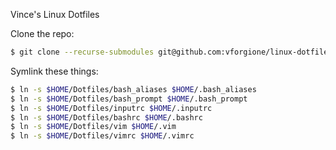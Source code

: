 Vince's Linux Dotfiles

Clone the repo:

```bash
$ git clone --recurse-submodules git@github.com:vforgione/linux-dotfiles.git $HOME/Dotfiles
```

Symlink these things:

```bash
$ ln -s $HOME/Dotfiles/bash_aliases $HOME/.bash_aliases
$ ln -s $HOME/Dotfiles/bash_prompt $HOME/.bash_prompt
$ ln -s $HOME/Dotfiles/inputrc $HOME/.inputrc
$ ln -s $HOME/Dotfiles/bashrc $HOME/.bashrc
$ ln -s $HOME/Dotfiles/vim $HOME/.vim
$ ln -s $HOME/Dotfiles/vimrc $HOME/.vimrc
```
